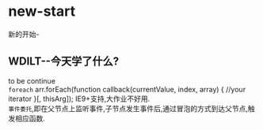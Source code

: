 # new-start
新的开始-

WDILT--今天学了什么?
------

to be continue<br>
`foreach`
arr.forEach(function callback(currentValue, index, array) {
    //your iterator
}[, thisArg]); IE9+支持,大作业不好用.<br>
`事件委托`,即在父节点上监听事件,子节点发生事件后,通过冒泡的方式到达父节点,触发相应函数.
